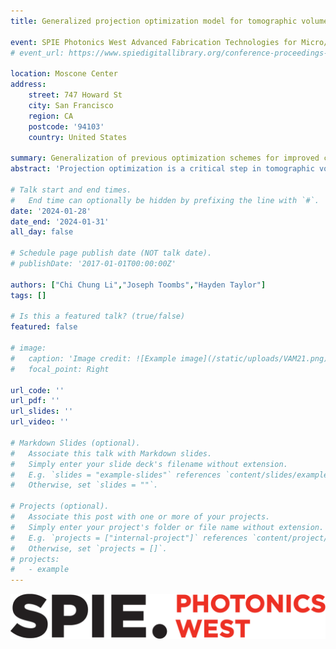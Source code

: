```yaml
---
title: Generalized projection optimization model for tomographic volumetric additive manufacturing

event: SPIE Photonics West Advanced Fabrication Technologies for Micro/Nano Optics and Photonics XVII 2024
# event_url: https://www.spiedigitallibrary.org/conference-proceedings-of-spie/12012.toc

location: Moscone Center
address:
    street: 747 Howard St
    city: San Francisco
    region: CA
    postcode: '94103'
    country: United States

summary: Generalization of previous optimization schemes for improved control over delivered dose response in tomographic volumetric additive manufacturing
abstract: 'Projection optimization is a critical step in tomographic volumetric additive manufacturing, and it has a direct impact on print failure rate, geometric tolerance, and conversion accuracy of the printed part. So far, a few distinct optimization schemes with different advantages have been proposed. Here, we discuss efforts to identify the commonalities among these schemes and formalize the problem. We identified an optimization model that generalizes and extends the objective functions of three prior optimization schemes. The proposed model allows various desirable features offered by individual schemes to interoperate in a generalized mathematical form. In addition, this model consistently considers material response throughout the optimization and offers control on error sparsity. Overall, the rich parameter space of this optimization framework allows systematic fine-tuning of delivered response profiles. At the core of the optimization, the light propagation model captures the linear map between sinogram and tomogram quantities. We discuss our ongoing effort to model phenomena such as absorption, refraction through gradient-index media, and scattering.'

# Talk start and end times.
#   End time can optionally be hidden by prefixing the line with `#`.
date: '2024-01-28'
date_end: '2024-01-31'
all_day: false

# Schedule page publish date (NOT talk date).
# publishDate: '2017-01-01T00:00:00Z'

authors: ["Chi Chung Li","Joseph Toombs","Hayden Taylor"]
tags: []

# Is this a featured talk? (true/false)
featured: false

# image:
#   caption: 'Image credit: ![Example image](/static/uploads/VAM21.png)'
#   focal_point: Right

url_code: ''
url_pdf: ''
url_slides: ''
url_video: ''

# Markdown Slides (optional).
#   Associate this talk with Markdown slides.
#   Simply enter your slide deck's filename without extension.
#   E.g. `slides = "example-slides"` references `content/slides/example-slides.md`.
#   Otherwise, set `slides = ""`.

# Projects (optional).
#   Associate this post with one or more of your projects.
#   Simply enter your project's folder or file name without extension.
#   E.g. `projects = ["internal-project"]` references `content/project/deep-learning/index.md`.
#   Otherwise, set `projects = []`.
# projects:
#   - example
---
```

![Conference Image](images/SPIEPW2024.png)
